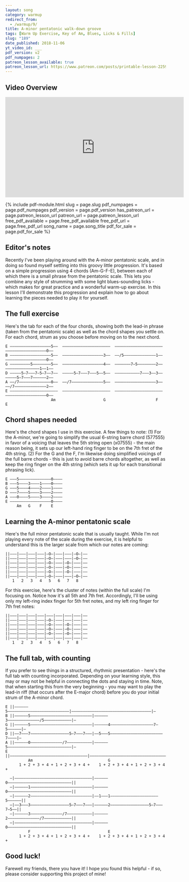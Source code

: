 ```yaml
---
layout: song
category: warmup
redirect_from:
  - /warmup/9/
title: A-minor pentatonic walk-down groove
tags: [Warm Up Exercise, Key of Am, Blues, Licks & Fills]
slug: "189"
date_published: 2018-11-06
yt_video_id: ___
pdf_version: v2
pdf_numpages: 2
patreon_lesson_available: true
patreon_lesson_url: https://www.patreon.com/posts/printable-lesson-22591518
---
```


## Video Overview

<iframe width="560" height="315" src="https://www.youtube.com/embed/jJX0HDsikuM?showinfo=0" frameborder="0" allowfullscreen></iframe>
<!-- Coming soon! -->

{% include pdf-module.html slug = page.slug pdf_numpages = page.pdf_numpages pdf_version = page.pdf_version has_patreon_url = page.patreon_lesson_url patreon_url = page.patreon_lesson_url free_pdf_available = page.free_pdf_available free_pdf_url = page.free_pdf_url song_name = page.song_title pdf_for_sale = page.pdf_for_sale %}

## Editor's notes

Recently I've been playing around with the A-minor pentatonic scale, and in doing so found myself settling into this groovy little progression. It's based on a simple progression using 4 chords (Am-G-F-E), between each of which there is a small phrase from the pentatonic scale. This lets you combine any style of strumming with some light blues-sounding licks - which makes for great practice and a wonderful warm-up exercise. In this lesson I'll demonstrate this progression and explain how to go about learning the pieces needed to play it for yourself.

## The full exercise

Here's the tab for each of the four chords, showing both the lead-in phrase (taken from the pentatonic scale) as well as the chord shapes you settle on. For each chord, strum as you choose before moving on to the next chord.

    E ––––––––––––––––––5––  –––––––––––––––––––––  –––––––––––––––––––––  ––––––––––––––––––0––
    B ––––––––––––––––––5––  ––––––––––––––––––3––  ––/5––––––––––––––1––  ––––––––––––––––––0––
    G –––––––––5––––––––5––  ––––––––––––––––––4––  –––––––7–5––––––––2––  –––––––––––––––1––1––
    D –––––5–7–––7–5–7––7––  –––––5–7–––7–––5––5––  –––––––––––7–––3––3––  –––––5–7–––7––––––2––
    A ––/7––––––––––––––0––  ––/7––––––––––––––5––  ––––––––––––––––––3––  ––/7––––––––––––––2––
    E –––––––––––––––––––––  –––––––––––––––––––––  –––––––––––––––––––––  ––––––––––––––––––0––
                        Am                     G                      F                      E


## Chord shapes needed

Here's the chord shapes I use in this exercise. A few things to note: (1) For the A-minor, we're going to simplify the usual 6-string barre chord (577555) in favor of a voicing that leaves the 5th string open (x07555) - the main reason being, it sets up our left-hand ring finger to be on the 7th fret of the 4th string. (2) For the G and the F, I'm likewise doing simplified voicings of the full barre chords - this is just to avoid barre chords altogether, as well as keep the ring finger on the 4th string (which sets it up for each transitional phrasing lick).

    E –––5––––––––––––––0––––
    B –––5––––3––––1––––0––––
    G –––5––––4––––2––––1––––
    D –––7––––5––––3––––2––––
    A –––0––––5––––3––––2––––
    E ––––––––––––––––––0––––
         Am   G    F    E

## Learning the A-minor pentatonic scale

Here's the full minor pentatonic scale that is usually taught. While I'm not playing every note of the scale during the exercise, it is helpful to understand this is the larger scale from which our notes are coming:

    ||–––|–––|–––|–––|–O–|–––|–––|–O–|––   
    ||–––|–––|–––|–––|–O–|–––|–––|–O–|––   
    ||–––|–––|–––|–––|–O–|–––|–O–|–––|––   
    ||–––|–––|–––|–––|–O–|–––|–O–|–––|––   
    ||–––|–––|–––|–––|–O–|–––|–O–|–––|––   
    ||–––|–––|–––|–––|–O–|–––|–––|–O–|––   
       1   2   3   4   5   6   7   8

For this exercise, here's the cluster of notes (within the full scale) I'm focusing on. Notice how it's all 5th and 7th fret. Accordingly, I'll be using only my left-ring index finger for 5th fret notes, and my left ring finger for 7th fret notes:

    ||–––|–––|–––|–––|–––|–––|–––|–––|––   
    ||–––|–––|–––|–––|–O–|–––|–––|–––|––   
    ||–––|–––|–––|–––|–O–|–––|–O–|–––|––   
    ||–––|–––|–––|–––|–O–|–––|–O–|–––|––   
    ||–––|–––|–––|–––|–O–|–––|–O–|–––|––   
    ||–––|–––|–––|–––|–––|–––|–––|–––|––   
       1   2   3   4   5   6   7   8

## The full tab, with counting

If you prefer to see things in a structured, rhythmic presentation - here's the full tab with counting incorporated. Depending on your learning style, this may or may not be helpful in connecting the dots and staying in time. Note, that when starting this from the very beginning - you may want to play the lead-in riff (that occurs after the E-major chord) before you do your initial strum of the A-minor chord.

    E ||––––––5–––––––––––––––––––––––––––|–––––––––––––––––––––––––––––––––––|–
    B ||––––––5–––––––––––––––––––––––––––|––––––3––––––––––––––/5––––––––––––|–
    G ||––––––5–––––––––––––––––––––––––––|––––––4–––––––––––––––––––7–5––––––|–
    D ||––7–––7–––––––––––––––––5–7–––7–––|––5–––5–––––––––––––––––––––––7––––|–
    A ||––––––0––––––––––––––/7–––––––––––|––––––5––––––––––––––––––––––––––––|–
    E ||––––––––––––––––––––––––––––––––––|–––––––––––––––––––––––––––––––––––|–  
              Am                                 G                              
          1 + 2 + 3 + 4 + 1 + 2 + 3 + 4 +    1 + 2 + 3 + 4 + 1 + 2 + 3 + 4 +     

      –|––––––––––––––––––––––––––––––––––|––––––0––––––––––––––––––––––––––––||
      –|––––––1–––––––––––––––––––––––––––|––––––0––––––––––––––––––––––––––––||
      –|––––––2–––––––––––––––––––––––––––|––1–––1–––––––––––––––––––––5––––––||
      –|––3–––3–––––––––––––––––5–7–––7–––|––––––2–––––––––––––––––5–7–––7–5––||
      –|––––––3––––––––––––––/7–––––––––––|––––––2––––––––––––––/7––––––––––––||
      –|––––––––––––––––––––––––––––––––––|––––––0––––––––––––––––––––––––––––||
              F                                  E
          1 + 2 + 3 + 4 + 1 + 2 + 3 + 4 +    1 + 2 + 3 + 4 + 1 + 2 + 3 + 4 +  

## Good luck!

Farewell my friends, there you have it! I hope you found this helpful - if so, please consider supporting this project of mine!
